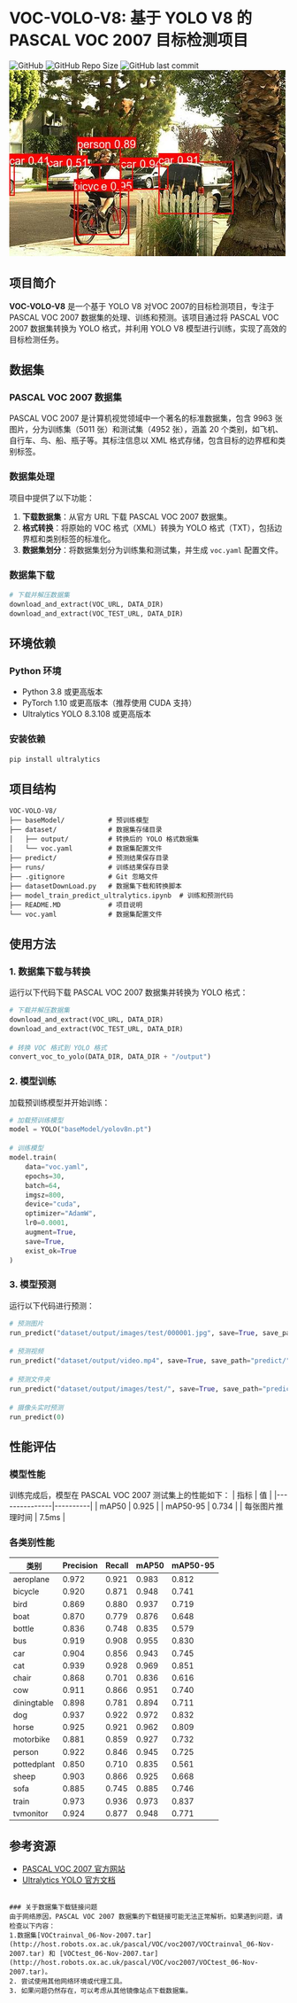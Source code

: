 # VOC-VOLO-V8: 基于 YOLO V8 的 PASCAL VOC 2007 目标检测项目

![GitHub](https://img.shields.io/github/license/your-username/VOC-VOLO-V8)
![GitHub Repo Size](https://img.shields.io/github/repo-size/your-username/VOC-VOLO-V8)
![GitHub last commit](https://img.shields.io/github/last-commit/your-username/VOC-VOLO-V8)
![预测图片](predict/009564.jpg)

## 项目简介

**VOC-VOLO-V8** 是一个基于 YOLO V8 对VOC 2007的目标检测项目，专注于 PASCAL VOC 2007 数据集的处理、训练和预测。该项目通过将 PASCAL VOC 2007 数据集转换为 YOLO 格式，并利用 YOLO V8 模型进行训练，实现了高效的目标检测任务。

## 数据集

### PASCAL VOC 2007 数据集
PASCAL VOC 2007 是计算机视觉领域中一个著名的标准数据集，包含 9963 张图片，分为训练集（5011 张）和测试集（4952 张），涵盖 20 个类别，如飞机、自行车、鸟、船、瓶子等。其标注信息以 XML 格式存储，包含目标的边界框和类别标签。

### 数据集处理
项目中提供了以下功能：
1. **下载数据集**：从官方 URL 下载 PASCAL VOC 2007 数据集。
2. **格式转换**：将原始的 VOC 格式（XML）转换为 YOLO 格式（TXT），包括边界框和类别标签的标准化。
3. **数据集划分**：将数据集划分为训练集和测试集，并生成 `voc.yaml` 配置文件。

### 数据集下载
```python
# 下载并解压数据集
download_and_extract(VOC_URL, DATA_DIR)
download_and_extract(VOC_TEST_URL, DATA_DIR)
```

## 环境依赖

### Python 环境
- Python 3.8 或更高版本
- PyTorch 1.10 或更高版本（推荐使用 CUDA 支持）
- Ultralytics YOLO 8.3.108 或更高版本

### 安装依赖
```bash
pip install ultralytics
```

## 项目结构

```
VOC-VOLO-V8/
├── baseModel/           # 预训练模型
├── dataset/             # 数据集存储目录
│   ├── output/          # 转换后的 YOLO 格式数据集
│   └── voc.yaml         # 数据集配置文件
├── predict/             # 预测结果保存目录
├── runs/                # 训练结果保存目录
├── .gitignore           # Git 忽略文件
├── datasetDownLoad.py   # 数据集下载和转换脚本
├── model_train_predict_ultralytics.ipynb  # 训练和预测代码
├── README.MD            # 项目说明
└── voc.yaml             # 数据集配置文件
```

## 使用方法

### 1. 数据集下载与转换
运行以下代码下载 PASCAL VOC 2007 数据集并转换为 YOLO 格式：
```python
# 下载并解压数据集
download_and_extract(VOC_URL, DATA_DIR)
download_and_extract(VOC_TEST_URL, DATA_DIR)

# 转换 VOC 格式到 YOLO 格式
convert_voc_to_yolo(DATA_DIR, DATA_DIR + "/output")
```

### 2. 模型训练
加载预训练模型并开始训练：
```python
# 加载预训练模型
model = YOLO("baseModel/yolov8n.pt")

# 训练模型
model.train(
    data="voc.yaml",
    epochs=30,
    batch=64,
    imgsz=800,
    device="cuda",
    optimizer="AdamW",
    lr0=0.0001,
    augment=True,
    save=True,
    exist_ok=True
)
```

### 3. 模型预测
运行以下代码进行预测：
```python
# 预测图片
run_predict("dataset/output/images/test/000001.jpg", save=True, save_path="predict/")

# 预测视频
run_predict("dataset/output/video.mp4", save=True, save_path="predict/")

# 预测文件夹
run_predict("dataset/output/images/test/", save=True, save_path="predict/")

# 摄像头实时预测
run_predict(0)
```

## 性能评估

### 模型性能
训练完成后，模型在 PASCAL VOC 2007 测试集上的性能如下：
| 指标          | 值       |
|---------------|----------|
| mAP50         | 0.925    |
| mAP50-95      | 0.734    |
| 每张图片推理时间 | 7.5ms    |

### 各类别性能
| 类别          | Precision | Recall | mAP50 | mAP50-95 |
|---------------|-----------|--------|-------|----------|
| aeroplane     | 0.972     | 0.921  | 0.983 | 0.812    |
| bicycle       | 0.920     | 0.871  | 0.948 | 0.741    |
| bird          | 0.869     | 0.880  | 0.937 | 0.719    |
| boat          | 0.870     | 0.779  | 0.876 | 0.648    |
| bottle        | 0.836     | 0.748  | 0.835 | 0.579    |
| bus           | 0.919     | 0.908  | 0.955 | 0.830    |
| car           | 0.904     | 0.856  | 0.943 | 0.745    |
| cat           | 0.939     | 0.928  | 0.969 | 0.851    |
| chair         | 0.868     | 0.701  | 0.836 | 0.616    |
| cow           | 0.911     | 0.866  | 0.951 | 0.740    |
| diningtable   | 0.898     | 0.781  | 0.894 | 0.711    |
| dog           | 0.937     | 0.922  | 0.972 | 0.832    |
| horse         | 0.925     | 0.921  | 0.962 | 0.809    |
| motorbike     | 0.881     | 0.859  | 0.927 | 0.732    |
| person        | 0.922     | 0.846  | 0.945 | 0.725    |
| pottedplant   | 0.850     | 0.710  | 0.835 | 0.561    |
| sheep         | 0.903     | 0.866  | 0.925 | 0.668    |
| sofa          | 0.885     | 0.745  | 0.885 | 0.746    |
| train         | 0.973     | 0.936  | 0.973 | 0.837    |
| tvmonitor     | 0.924     | 0.877  | 0.948 | 0.771    |

## 参考资源

- [PASCAL VOC 2007 官方网站](http://host.robots.ox.ac.uk/pascal/VOC/voc2007/)
- [Ultralytics YOLO 官方文档](https://docs.ultralytics.com/)
```

### 关于数据集下载链接问题
由于网络原因，PASCAL VOC 2007 数据集的下载链接可能无法正常解析。如果遇到问题，请检查以下内容：
1.数据集[VOCtrainval_06-Nov-2007.tar](http://host.robots.ox.ac.uk/pascal/VOC/voc2007/VOCtrainval_06-Nov-2007.tar) 和 [VOCtest_06-Nov-2007.tar](http://host.robots.ox.ac.uk/pascal/VOC/voc2007/VOCtest_06-Nov-2007.tar)。
2. 尝试使用其他网络环境或代理工具。
3. 如果问题仍然存在，可以考虑从其他镜像站点下载数据集。

```